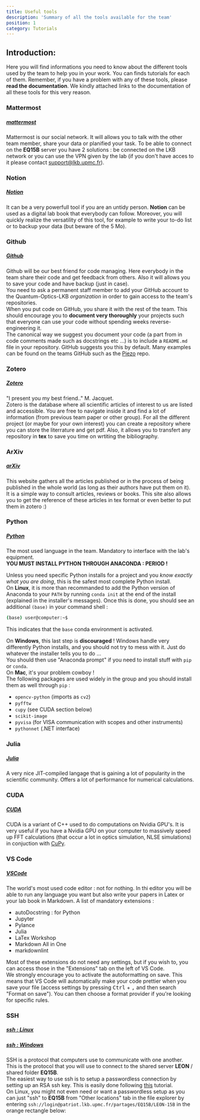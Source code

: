```yaml
---
title: Useful tools
description: 'Summary of all the tools available for the team'
position: 1
category: Tutorials
---
```


## Introduction:
Here you will find informations you need to know about the different tools used by the team to help you in your work. You can finds tutorials for each of them. Remember, if you have a problem with any of these tools, please **read the documentation**. We kindly attached links to the documentation of all these tools for this very reason.
<article-image src="tools/keep-calm-RTFM.jpg" alt="RTFM" size="100" :center="true"></article-image>

### Mattermost
##### [mattermost](https://mattermost.com/)
Mattermost is our social network. It will allows you to talk with the other team member, share your data or planified your task.
To be able to connect on the **EQ15B** server you have 2 solutions : be connected on the LKB network or you can use the VPN given by the lab (if you don't have acces to it please contact support@lkb.upmc.fr).

### Notion
##### [Notion](https://www.notion.so/desktop/)
It can be a very powerfull tool if you are an untidy person. **Notion** can be used as a digital lab book that everybody can follow. Moreover, you will quickly realize the versatility of this tool, for example to write your to-do list or to backup your data (but beware of the 5 Mo).

### Github
##### [Github](https://github.com/)
Github will be our best friend for code managing. Here everybody in the team share their code and get feedback from others. Also it will allows you to save your code and have backup (just in case).\
You need to ask a permanent staff member to add your GitHub account to the Quantum-Optics-LKB *organization* in order to gain access to the team's repositories.\
When you put code on GitHub, you share it with the rest of the team. This should encourage you to **document very thoroughly** your projects such that everyone can use your code without spending weeks reverse-engineering it.\
The canonical way we suggest you document your code (a part from in code comments made such as docstrings etc ...) is to include a `README.md` file in your repository. GitHub suggests you this by default. Many examples can be found on the teams GitHub such as the [Piezo](https://github.com/Quantum-Optics-LKB/Piezo) repo.

### Zotero
##### [Zotero](https://www.zotero.org/)
"I present you my best friend.." M. Jacquet.  
Zotero is the database where all scientific articles of interest to us are listed and accessible. You are free to navigate inside it and find a lot of information (from previous team paper or other group).
For all the different project (or maybe for your own interest) you can create a repository where you can store the literrature and get pdf. Also, it allows you to transfert any repository in **tex** to save you time on wrtiting the bibliography.

### ArXiv
##### [arXiv](https://arxiv.org/)
This website gathers all the articles published or in the process of being published in the whole world (as long as their authors have put them on it). It is a simple way to consult articles, reviews or books. This site also allows you to get the reference of these articles in tex format or even better to put them in zotero :)

### Python
##### [Python](https://www.anaconda.com/)
The most used language in the team. Mandatory to interface with the lab's equipment. \
<alert type="warning">**YOU MUST INSTALL PYTHON THROUGH ANACONDA : PERIOD !**</alert>

Unless you need specific Python installs for a project and you *know exactly what you are doing*, this is the safest most complete Python install. \
On **Linux**, it is more than recommanded to add the Python version of Anaconda to your `PATH` by running `conda init` at the end of the install (explained in the installer's messages). Once this is done, you should see an additional `(base)` in your command shell :
```bash
(base) user@computer:~$
```
This indicates that the `base` conda environment is activated.

On **Windows**, this last step is **discouraged** ! Windows handle very differently Python installs, and you should not try to mess with it. Just do whatever the installer tells you to do ...\
You should then use "Anaconda prompt" if you need to install stuff with `pip` or `conda`. \
On **Mac**, it's your problem cowboy !\
The following packages are used widely in the group and you should install them as well through `pip` :
- `opencv-python` (imports as `cv2`)
- `pyfftw`
- `cupy` (see CUDA section below)
- `scikit-image`
- `pyvisa` (for VISA communication with scopes and other instruments)
- `pythonnet` (.NET interface)

### Julia
##### [Julia](https://julialang.org/)
A very nice JIT-compiled langage that is gaining a lot of popularity in the scientific community. Offers a lot of performance for numerical calculations. 

### CUDA
##### [CUDA](https://developer.nvidia.com/cuda-toolkit)
CUDA is a variant of C++ used to do computations on Nvidia GPU's. It is very useful if you have a Nvidia GPU on your computer to massively speed up FFT calculations (that occur a lot in optics simulation, NLSE simulations) in conjuction with [CuPy](https://cupy.dev/).

### VS Code
##### [VSCode](https://code.visualstudio.com/)
The world's most used code editor : not for nothing. In thi editor you will be able to run any language you want but also write your papers in Latex or your lab book in Markdown. A list of mandatory extensions :
- autoDocstring : for Python
- Jupyter
- Pylance
- Julia
- LaTex Workshop
- Markdown All in One
- markdownlint

Most of these extensions do not need any settings, but if you wish to, you can access those in the "Extensions" tab on the left of VS Code.\
We strongly encourage you to activate the autoformatting on save. This means that VS Code will automatically make your code prettier when you save your file (access settings  by pressing <kbd>Ctrl</kbd> + <kbd>,</kbd> and then search "Format on save"). You can then choose a format provider if you're looking for specific rules.

### SSH
##### [ssh : Linux](https://www.ssh.com/academy/ssh/command)
##### [ssh : Windows](https://www.putty.org/)

SSH is a protocol that computers use to communicate with one another. This is the protocol that you will use to connect to the shared server **LEON**  / shared folder **EQ15B**. \
The easiest way to use ssh is to setup a passwordless connection by setting up an RSA ssh key. This is easily done following [this](https://www.ssh.com/academy/ssh/copy-id) tutorial. \
On Linux, you might not even need or want a passwordless setup as you can just "ssh" to **EQ15B** from "Other locations" tab in the file explorer by entering `ssh://login@patriot.lkb.upmc.fr/partages/EQ15B/LEON-15B` in the orange rectangle below:

<article-image src="tools/nautilus_ssh.png" alt="SSH in Nautilus" size="100" :center="true"></article-image>
